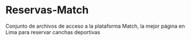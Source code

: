 # Reservas-Match
 Conjunto de archivos de acceso a la plataforma Match, la mejor página en Lima para reservar canchas deportivas
